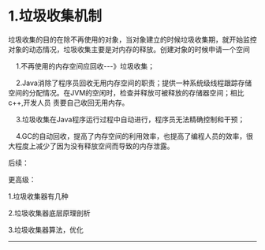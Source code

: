 ﻿
# 1.垃圾收集机制

垃圾收集的目的在除不再使用的对象，当对象建立的时候垃圾收集期，就开始监控对象的动态情况，垃圾收集主要是对内存的释放。创建对象的时候申请一个空间 




    1.不再使用的内存空间应回收---》垃圾收集； 

   
2.Java消除了程序员回收无用内存空间的职责；提供一种系统级线程跟踪存储空间的分配情况。在JVM的空闲时，检查并释放可被释放的存储器空间；相比c++,开发人员
责要自己收回无用内存。 

    3.垃圾收集在Java程序运行过程中自动进行，程序员无法精确控制和干预； 

    4.GC的自动回收，提高了内存空间的利用效率，也提高了编程人员的效率，很大程度上减少了因为没有释放空间而导致的内存泄露。 




后续： 

更高级： 

1.垃圾收集器有几种 

2.垃圾收集器底层原理剖析 

3.垃圾收集器算法，优化      



------------------------------------------------------------
